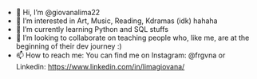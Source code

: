 - 👋 Hi, I’m @giovanalima22
- 👀 I’m interested in Art, Music, Reading, Kdramas (idk) hahaha
- 🌱 I’m currently learning Python and SQL stuffs
- 💞️ I’m looking to collaborate on teaching people who, like me, are at the beginning of their dev journey :)
- 📫 How to reach me: You can find me on Instagram: @frgvna or Linkedin: https://www.linkedin.com/in/limagiovana/

<!---
giovanalima22/giovanalima22 is a ✨ special ✨ repository because its `README.md` (this file) appears on your GitHub profile.
You can click the Preview link to take a look at your changes.
--->
